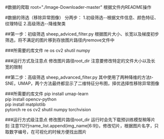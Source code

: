 #数据的爬取
root="./Image-Downloader-master"
根据文件内README操作


#数据的筛选（移除异常图像）
分两步：
1.初级筛选--根据文件信息、颜色特征、纹理特征
2.高级筛选--降维聚类

##第一步：初级筛选 sheep_adviced_filter.py
根据图片大小、长宽以及梯度初步筛选，将不满足的图片移到存放图片路径内remove文件中

###所需要的库文件
re 
os 
cv2
shutil
numpy

###运行方式及注意点
修改图片路径root_dir
注意要修改特定的文件大小以及长宽的限制

##第二步：高级筛选 sheep_advanced_filter.py
其中使用了两种降维的方法t-SNE，UMAP，两个方法最终都显示了二维特征分布图，择优选择性移除异常图像

###所需要的库文件
pip install umap-learn   
pip install opencv-python   
pip install matplotlib  
pytorch 
re 
os 
cv2
shutil
numpy
torchvision

###运行方式级注意点
修改图片路径root_dir
运行时会先下载预训练模型稍等片刻
注意112行name_list.append(img_name[6:9])，修改切片，根据图片名字，只取数字编号，在可视化的时候方便找出图片